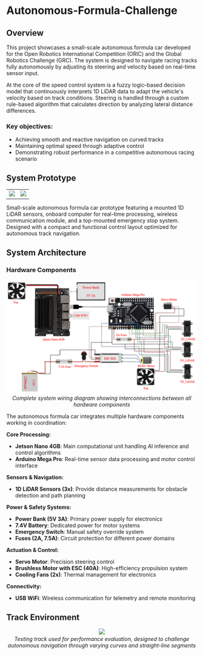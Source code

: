 # Autonomous-Formula-Challenge

## Overview
This project showcases a small-scale autonomous formula car developed for the Open Robotics International Competition (ORIC) and the Global Robotics Challenge (GRC). The system is designed to navigate racing tracks fully autonomously by adjusting its steering and velocity based on real-time sensor input.

At the core of the speed control system is a fuzzy logic–based decision model that continuously interprets 1D LiDAR data to adapt the vehicle's velocity based on track conditions. Steering is handled through a custom rule-based algorithm that calculates direction by analyzing lateral distance differences.

### Key objectives:
- Achieving smooth and reactive navigation on curved tracks
- Maintaining optimal speed through adaptive control
- Demonstrating robust performance in a competitive autonomous racing scenario

## System Prototype
<div align="center">
  <table>
    <tr>
      <td align="center">
        <img src="images/Prototype Side View.png" width="350"/>
      </td>
      <td align="center">
        <img src="images/Prototype Top View.png" width="310"/>
      </td>
    </tr>
  </table>
</div>

Small-scale autonomous formula car prototype featuring a mounted 1D LiDAR sensors, onboard computer for real-time processing, wireless communication module, and a top-mounted emergency stop system. Designed with a compact and functional control layout optimized for autonomous track navigation.

## System Architecture

### Hardware Components
<p align="center">
  <img src="images/wiring_diagram.png" width="800"/>
  <br>
  <em>Complete system wiring diagram showing interconnections between all hardware components</em>
</p>

The autonomous formula car integrates multiple hardware components working in coordination:

**Core Processing:**
- **Jetson Nano 4GB**: Main computational unit handling AI inference and control algorithms
- **Arduino Mega Pro**: Real-time sensor data processing and motor control interface

**Sensors & Navigation:**
- **1D LiDAR Sensors (3x)**: Provide distance measurements for obstacle detection and path planning

**Power & Safety Systems:**
- **Power Bank (5V 3A)**: Primary power supply for electronics
- **7.4V Battery**: Dedicated power for motor systems
- **Emergency Switch**: Manual safety override system
- **Fuses (2A, 7.5A)**: Circuit protection for different power domains

**Actuation & Control:**
- **Servo Motor**: Precision steering control
- **Brushless Motor with ESC (40A)**: High-efficiency propulsion system
- **Cooling Fans (2x)**: Thermal management for electronics

**Connectivity:**
- **USB WiFi**: Wireless communication for telemetry and remote monitoring

## Track Environment
<p align="center">
  <img src="images/Racing Track.png" width="500"/>
  <br>
  <em>Testing track used for performance evaluation, designed to challenge autonomous navigation through varying curves and straight-line segments</em>
</p>

